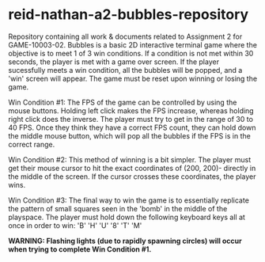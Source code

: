 # reid-nathan-a2-bubbles-repository
Repository containing all work &amp; documents related to Assignment 2 for GAME-10003-02. Bubbles is a basic 2D interactive terminal game where the objective is to meet 1 of 3 win conditions. If a condition is not met within 30 seconds, the player is met with a game over screen. If the player sucessfully meets a win condition, all the bubbles will be popped, and a 'win' screen will appear. The game must be reset upon winning or losing the game. 

Win Condition #1: The FPS of the game can be controlled by using the mouse buttons. Holding left click makes the FPS increase, whereas holding right click does the inverse. The player must try to get in the range of 30 to 40 FPS. Once they think they have a correct FPS count, they can hold down the middle mouse button, which will pop all the bubbles if the FPS is in the correct range. 

Win Condition #2: This method of winning is a bit simpler. The player must get their mouse cursor to hit the exact coordinates of (200, 200)- directly in the middle of the screen. If the cursor crosses these coordinates, the player wins.

Win Condition #3: The final way to win the game is to essentially replicate the pattern of small squares seen in the 'bomb' in the middle of the playspace. The player must hold down the following keyboard keys all at once in order to win: 'B' 'H' 'U' '8' 'T' 'M'

**WARNING: Flashing lights (due to rapidly spawning circles) will occur when trying to complete Win Condition #1.**
